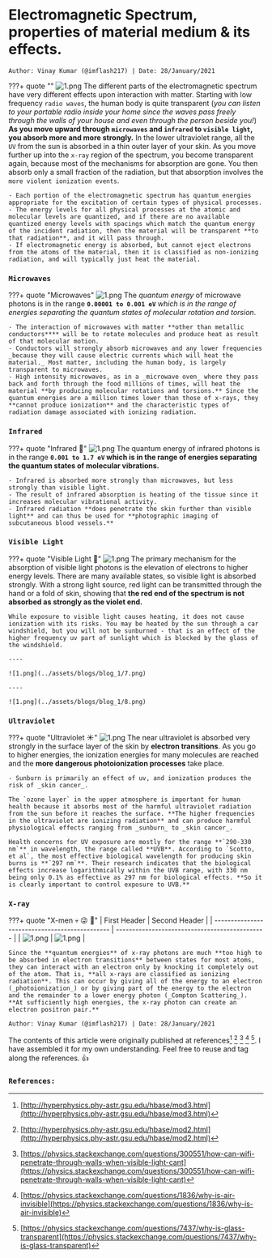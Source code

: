 <!-- ---
hide:
  - navigation # Hide navigation
  - toc        # Hide table of contents
--- -->

# Electromagnetic Spectrum, properties of material medium & its effects.
`Author: Vinay Kumar (@imflash217) | Date: 28/January/2021`

???+ quote ""
    ![1.png](../assets/blogs/blog_1/1.png)
    The different parts of the electromagnetic spectrum have very different effects upon interaction with matter. Starting with low frequency `radio waves`, the human body is quite transparent (_you can listen to your portable radio inside your home since the waves pass freely through the walls of your house and even through the person beside you!_) **As you move upward through `microwaves` and `infrared` to `visible light`, you absorb more and more strongly.** In the lower ultraviolet range, all the `UV` from the sun is absorbed in a thin outer layer of your skin. As you move further up into the `x-ray` region of the spectrum, you become transparent again, because most of the mechanisms for absorption are gone. You then absorb only a small fraction of the radiation, but that absorption involves the `more violent ionization events`.

    - Each portion of the electromagnetic spectrum has quantum energies appropriate for the excitation of certain types of physical processes.
    - The energy levels for all physical processes at the atomic and molecular levels are quantized, and if there are no available quantized energy levels with spacings which match the quantum energy of the incident radiation, then the material will be transparent **to that radiation**, and it will pass through.
    - If electromagnetic energy is absorbed, but cannot eject electrons from the atoms of the material, then it is classified as non-ionizing radiation, and will typically just heat the material.

### `Microwaves`
???+ quote "Microwaves"
    ![1.png](../assets/blogs/blog_1/2.png)
    The _quantum energy_ of microwave photons is in the range **`0.00001 to 0.001 eV`** _which is in the range of energies separating the quantum states of molecular rotation and torsion_.

    - The interaction of microwaves with matter **other than metallic conductors**** will be to rotate molecules and produce heat as result of that molecular motion.
    - Conductors will strongly absorb microwaves and any lower frequencies _because they will cause electric currents which will heat the material._ Most matter, including the human body, is largely transparent to microwaves.
    - High intensity microwaves, as in a _microwave oven_ where they pass back and forth through the food millions of times, will heat the material **by producing molecular rotations and torsions.** Since the quantum energies are a million times lower than those of x-rays, they **cannot produce ionization** and the characteristic types of radiation damage associated with ionizing radiation.

### `Infrared`
???+ quote "Infrared :red_circle:"
    ![1.png](../assets/blogs/blog_1/3.png)
    The quantum energy of infrared photons is in the range **`0.001 to 1.7 eV` which is in the range of energies separating the quantum states of molecular vibrations.**

    - Infrared is absorbed more strongly than microwaves, but less strongly than visible light.
    - The result of infrared absorption is heating of the tissue since it increases molecular vibrational activity.
    - Infrared radiation **does penetrate the skin further than visible light** and can thus be used for **photographic imaging of subcutaneous blood vessels.**

### `Visible Light`
???+ quote "Visible Light :rainbow:"
    ![1.png](../assets/blogs/blog_1/4.png)
    The primary mechanism for the absorption of visible light photons is the elevation of electrons to higher energy levels. There are many available states, so visible light is absorbed strongly. With a strong light source, red light can be transmitted through the hand or a fold of skin, showing that **the red end of the spectrum is not absorbed as strongly as the violet end.**

    While exposure to visible light causes heating, it does not cause ionization with its risks. You may be heated by the sun through a car windshield, but you will not be sunburned - that is an effect of the higher frequency uv part of sunlight which is blocked by the glass of the windshield.

    ----

    ![1.png](../assets/blogs/blog_1/7.png)

    ----

    ![1.png](../assets/blogs/blog_1/8.png)

### `Ultraviolet`
???+ quote "Ultraviolet :sunny:"
    ![1.png](../assets/blogs/blog_1/5.png)
    The near ultraviolet is absorbed very strongly in the surface layer of the skin by **electron transitions**. As you go to higher energies, the ionization energies for many molecules are reached and the **more dangerous photoionization processes** take place.

    - Sunburn is primarily an effect of uv, and ionization produces the risk of _skin cancer_.

    The `ozone layer` in the upper atmosphere is important for human health because it absorbs most of the harmful ultraviolet radiation from the sun before it reaches the surface. **The higher frequencies in the ultraviolet are ionizing radiation** and can produce harmful physiological effects ranging from _sunburn_ to _skin cancer_.

    Health concerns for UV exposure are mostly for the range **`290-330 nm`** in wavelength, the range called **UVB**. According to `Scotto, et al`, the most effective biological wavelength for producing skin burns is **`297 nm`**. Their research indicates that the biological effects increase logarithmically within the UVB range, with 330 nm being only 0.1% as effective as 297 nm for biological effects. **So it is clearly important to control exposure to UVB.**

### `X-ray`
???+ quote "X-men :skull: :stuck_out_tongue_winking_eye: :no_good:"
    | First Header                                   | Second Header                                  |
    | ---------------------------------------------- | ---------------------------------------------- |
    | ![1.png](../assets/blogs/blog_1/6a.png "img1") | ![1.png](../assets/blogs/blog_1/6b.png "img1") |

    Since the **quantum energies** of x-ray photons are much **too high to be absorbed in electron transitions** between states for most atoms, they can interact with an electron only by knocking it completely out of the atom. That is, **all x-rays are classified as ionizing radiation**. This can occur by giving all of the energy to an electron (_photoionization_) or by giving part of the energy to the electron and the remainder to a lower energy photon (_Compton Scattering_). **At sufficiently high energies, the x-ray photon can create an electron positron pair.**

`Author: Vinay Kumar (@imflash217) | Date: 28/January/2021`

The contents of this article were originally published at references[^1] [^2] [^3] [^4] [^5]. I have assembled it for my own understanding. Feel free to reuse and tag along the references. :+1:

### `References:`
[^1]: [http://hyperphysics.phy-astr.gsu.edu/hbase/mod3.html](http://hyperphysics.phy-astr.gsu.edu/hbase/mod3.html)
[^2]: [http://hyperphysics.phy-astr.gsu.edu/hbase/mod2.html](http://hyperphysics.phy-astr.gsu.edu/hbase/mod2.html)
[^3]: [https://physics.stackexchange.com/questions/300551/how-can-wifi-penetrate-through-walls-when-visible-light-cant](https://physics.stackexchange.com/questions/300551/how-can-wifi-penetrate-through-walls-when-visible-light-cant)
[^4]: [https://physics.stackexchange.com/questions/1836/why-is-air-invisible](https://physics.stackexchange.com/questions/1836/why-is-air-invisible)
[^5]: [https://physics.stackexchange.com/questions/7437/why-is-glass-transparent](https://physics.stackexchange.com/questions/7437/why-is-glass-transparent)

